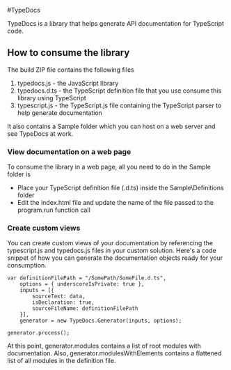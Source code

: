 #TypeDocs

TypeDocs is a library that helps generate API documentation for TypeScript code.

## How to consume the library

The build ZIP file contains the following files
1. typedocs.js - the JavaScript library
2. typedocs.d.ts - the TypeScript definition file that you use consume this library using TypeScript
3. typescript.js - the TypeScript.js file containing the TypeScript parser to help generate documentation

It also contains a Sample folder which you can host on a web server and see TypeDocs at work.

### View documentation on a web page
To consume the library in a web page, all you need to do in the Sample folder is
* Place your TypeScript definition file (.d.ts) inside the Sample\Definitions folder
* Edit the index.html file and update the name of the file passed to the program.run function call

### Create custom views
You can create custom views of your documentation by referencing the typescript.js and typedocs.js files in your custom solution.
Here's a code snippet of how you can generate the documentation objects ready for your consumption.

```
var definitionFilePath = "/SomePath/SomeFile.d.ts",
    options = { underscoreIsPrivate: true },
    inputs = [{
        sourceText: data,
        isDeclaration: true,
        sourceFileName: definitionFilePath
    }],
    generator = new TypeDocs.Generator(inputs, options);

generator.process();
```
At this point, generator.modules contains a list of root modules with documentation. Also, generator.modulesWithElements contains a flattened list of all modules in the definition file.
